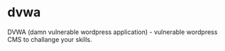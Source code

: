 # dvwa
DVWA (damn vulnerable wordpress application) - vulnerable wordpress CMS to challange your skills.
